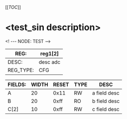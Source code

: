 [[_TOC_]]

# <test_sin description>

<! ---  NODE: TEST  -->
<!---   MR BEGIN -->

REG:           |  reg1[2]
----------       |  ------------------------------------
DESC:         | desc  adc 
REG_TYPE: | CFG

FIELDS:  | WIDTH | RESET | TYPE | DESC
-------       | -----   | --------|  -------| ----------
A             | 20         |  0x11 | RW | a field desc  
B             | 20         |  0xff | RO | b field desc  
C[2]        | 10         |  0xff | RW | c field desc  